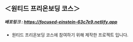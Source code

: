 ## ＜원티드 프리온보딩 코스＞
##### 배포링크 : https://focused-einstein-63c7e9.netlify.app
- 원티드 프리온보딩 코스에 참여하기 위해 제작한 프로젝트 입니다.
